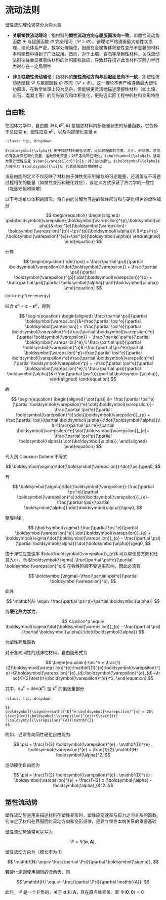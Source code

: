 # 流动法则

塑性流动理论通常分为两大类

- **关联塑性流动理论**：指材料的**塑性流动方向与屈服面法向一致**，即塑性流动势函数 $\Psi$ 与屈服函数 $\Phi$ 完全相同（$\Psi\equiv\Phi$）。该理论严格遵循最大塑性功原理，理论体系严密，数学处理简便，因而在金属等体积塑性变形不显著的材料本构建模中得到了广泛应用。然而，对于土壤、岩石等摩擦性材料，关联流动法则往往会显著高估材料的体积膨胀效应，导致其在描述此类材料实际力学行为时存在一定局限性

- **非关联塑性流动理论**：指材料的**塑性流动方向与屈服面法向不一致**，即塑性流动势函数 $\Psi$ 与屈服函数 $\Phi$ 不同（$\Psi\neq \Phi$）。这一理论不再严格遵循最大塑性功原理，在数学处理上较为复杂，但能够更灵活地描述摩擦性材料（如土壤、岩石、混凝土等）的剪胀效应和体积变化，更贴近实际工程中的材料变形特性

## 自由能

在固体力学中，自由能 $\psi(\boldsymbol{\varepsilon},\boldsymbol{\varepsilon}^{p},\boldsymbol{\alpha})$ 是描述材料内部能量状态的标量函数，它依赖于总应变 $\boldsymbol{\varepsilon}$、塑性应变 $\boldsymbol{\varepsilon}^{p}$，以及内部硬化变量 $\boldsymbol{\alpha}$

```{note} 
:class: tip, dropdown

$\boldsymbol{\alpha}$ 用于描述材料硬化状态，比如屈服面的位置、大小、形状等。常见的有各向同性硬化变量、运动硬化变量；对于各向同性硬化，$\boldsymbol{\alpha}$ 通常为累计塑性应变 $\bar{\varepsilon}^{p}$；对于运动硬化，$\boldsymbol{\alpha}$ 为背应力 $\boldsymbol{\xi}$，代表屈服面位置的移动

```

该自由能的定义不仅反映了材料由于弹性变形所储存的可逆能量，还涵盖与不可逆过程相关的能量（如塑性变形和硬化效应），该定义方式保证了热力学的一致性（能量守恒和熵增）

以下考虑单位体积的情形，将自由能分解为可逆的弹性部分和与硬化相关的塑性部分

$$
\begin{equation}
\begin{aligned}
\psi(\boldsymbol{\varepsilon},\boldsymbol{\varepsilon}^{p},\boldsymbol{\alpha})&=\psi^{e}(\boldsymbol{\varepsilon}-\boldsymbol{\varepsilon}^{p})+\psi^{p}(\boldsymbol{\alpha})\\
&=\psi^{e}(\boldsymbol{\varepsilon}^{e})+\psi^{p}(\boldsymbol{\alpha})
\end{aligned}
\end{equation}
$$

计算

$$
\begin{equation}
\dot{\psi} = \frac{\partial \psi}{\partial \boldsymbol{\varepsilon}}:\dot{\boldsymbol{\varepsilon}} + \frac{\partial \psi}{\partial \boldsymbol{\varepsilon}^{p}}:\dot{\boldsymbol{\varepsilon}}^{p} + \frac{\partial \psi}{\partial \boldsymbol{\alpha}}:\dot{\boldsymbol{\alpha}}
\end{equation}
$$ (intro-eq:free-energy)

结合 $\boldsymbol{\varepsilon}^{e} = \boldsymbol{\varepsilon} - \boldsymbol{\varepsilon}^{p}$，得到

$$
\begin{equation}
\begin{aligned}
\frac{\partial \psi}{\partial \boldsymbol{\varepsilon}}&=\frac{\partial \psi^e}{\partial \boldsymbol{\varepsilon}} = \frac{\partial \psi^e}{\partial \boldsymbol{\varepsilon}^e}\frac{\partial \boldsymbol{\varepsilon}^e}{\partial \boldsymbol{\varepsilon}} = \frac{\partial \psi^e}{\partial \boldsymbol{\varepsilon}^e},\\
\frac{\partial \psi}{\partial \boldsymbol{\varepsilon}^p}&=\frac{\partial \psi^e}{\partial \boldsymbol{\varepsilon}^p}=\frac{\partial \psi^e}{\partial \boldsymbol{\varepsilon}^e}\frac{\partial \boldsymbol{\varepsilon}^e}{\partial \boldsymbol{\varepsilon}^p} = -\frac{\partial \psi^e}{\partial \boldsymbol{\varepsilon}^e},\\
\frac{\partial \psi}{\partial \boldsymbol{\alpha}}&=\frac{\partial \psi^p}{\partial \boldsymbol{\alpha}},
\end{aligned}
\end{equation}
$$

故

$$
\begin{equation}
\begin{aligned}
\dot{\psi} &= \frac{\partial \psi^e}{\partial \boldsymbol{\varepsilon}^e}:\dot{\boldsymbol{\varepsilon}}-\frac{\partial \psi^e}{\partial \boldsymbol{\varepsilon}^e}:\dot{\boldsymbol{\varepsilon}}_{p} + \frac{\partial \psi}{\partial \boldsymbol{\alpha}}:\dot{\boldsymbol{\alpha}}\\
&=\frac{\partial \psi^e}{\partial \boldsymbol{\varepsilon}^e}:\dot{\boldsymbol{\varepsilon}}_{e}+ \frac{\partial \psi^p}{\partial \boldsymbol{\alpha}}:\dot{\boldsymbol{\alpha}},
\end{aligned}
\end{equation}
$$

代入到 Clausius-Duhem 不等式

$$
\boldsymbol{\sigma}:\dot{\boldsymbol{\varepsilon}}-\dot{\psi}\geq0,
$$

有

$$
\boldsymbol{\sigma}:\dot{\boldsymbol{\varepsilon}}-\frac{\partial \psi^e}{\partial \boldsymbol{\varepsilon}^e}:\dot{\boldsymbol{\varepsilon}}_{e}- \frac{\partial \psi}{\partial \boldsymbol{\alpha}}:\dot{\boldsymbol{\alpha}}\geq0,
$$

整理得到

$$
(\boldsymbol{\sigma}-\frac{\partial \psi^e}{\partial \boldsymbol{\varepsilon}^e}):\dot{\boldsymbol{\varepsilon}}_{e} + \boldsymbol{\sigma}\dot{\boldsymbol{\varepsilon}}_{p} - \frac{\partial \psi}{\partial \boldsymbol{\alpha}}:\dot{\boldsymbol{\alpha}}\geq0,
$$

由于弹性应变速率 $\dot{\boldsymbol{\varepsilon}}_{e}$ 可以取任意方向和任意大小，而 $\boldsymbol{\sigma}-\frac{\partial \psi^e}{\partial \boldsymbol{\varepsilon}^e}$ 在弹性阶段不受速率影响，因此必须有

$$
\boldsymbol{\sigma}=\frac{\partial \psi^e}{\partial \boldsymbol{\varepsilon}^e},
$$

此外

$$
\mathbf{A} \equiv \frac{\partial \psi^p}{\partial \boldsymbol{\alpha}}
$$

为**硬化热力学力**，

$$
\Upsilon^p \equiv \boldsymbol{\sigma}\dot{\boldsymbol{\varepsilon}}_{p} - \frac{\partial \psi}{\partial \boldsymbol{\alpha}}:\dot{\boldsymbol{\alpha}}
$$

为塑性耗散函数

对于各向同性的线弹性材料，自由能形式为

$$
\begin{equation}
\psi^e = \frac{1}{2}\boldsymbol{\varepsilon}^{e}:\mathbf{D}^{e}:\boldsymbol{\varepsilon}^{e}=G\boldsymbol{\varepsilon}^{e}_{d}:\boldsymbol{\varepsilon}^{e}_{d}+\frac{K}{2}\text{tr}(\boldsymbol{\varepsilon}^{e})^2,
\end{equation}
$$

其中，$\boldsymbol{\varepsilon}^{e}_{d} = \text{dev}(\boldsymbol{\varepsilon}^{e})$ 是 $\boldsymbol{\varepsilon}^{e}$ 的偏张量部分

```{note} 
:class: tip, dropdown

$$
\boldsymbol{\sigma}=\mathbf{D}^e:\boldsymbol{\varepsilon}^{e} = 2G\ \text{dev}(\boldsymbol{\varepsilon}^{e})+K\text{tr}(\boldsymbol{\varepsilon}^{e})\mathbf{I}
$$
```

例如，通常各向同性硬化自由能为

$$
\psi = \frac{1}{2} \boldsymbol{\varepsilon}^{e} : \mathbf{D}^{e} : \boldsymbol{\varepsilon}^{e} + \frac{1}{2} \mathbf{H} \boldsymbol{\alpha}^2,
$$

运动硬化自由能为

$$
\psi = \frac{1}{2} \boldsymbol{\varepsilon}^{e} : \mathbf{D}^{e} : \boldsymbol{\varepsilon}^{e} + \frac{1}{2} c (\boldsymbol{\alpha} - \boldsymbol{\alpha}_0)^2.
$$

## 塑性流动势

塑性流动势是用来描述材料在塑性变形时，塑性应变速率与应力之间关系的函数。它决定了材料在屈服后的流动方向和变形规律，是建立塑性本构关系的重要基础

塑性流动势通常可以写为

$$
\Psi=\Psi(\boldsymbol{\sigma},\mathbf{A}),
$$

塑性流动方向为（模长不为 $1$）

$$
\mathbf{N} \equiv \frac{\partial \Psi}{\partial \boldsymbol{\sigma}},
$$

若硬化规则使用相同的流动势，则

$$
\mathbf{H} \equiv -\frac{\partial \Psi}{\partial \mathbf{A}}.
$$

此时，$\Psi$ 是一个非负的，关于 $\boldsymbol{\sigma}$ 和 $\mathbf{A}$，且在原点处零值，即 $\Psi(\mathbf{0},\mathbf{0}) = 0$
